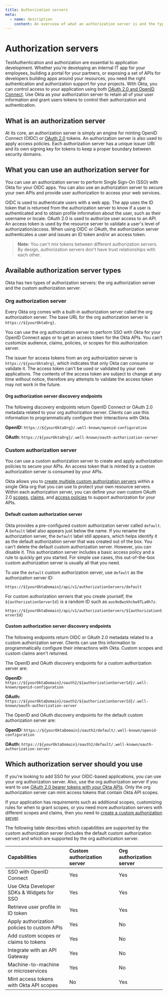 ```yaml
---
title: Authorization servers
meta:
  - name: description
    content: An overview of what an authorization server is and the types of authorization servers available at Okta.
---
```


# Authorization servers

<ApiAmProdWarning />

TestAuthentication and authorization are essential to application development. Whether you're developing an internal IT app for your employees, building a portal for your partners, or exposing a set of APIs for developers building apps around your resources, you need the right authentication and authorization support for your projects. With Okta, you can control access to your application using both [OAuth 2.0 and OpenID Connect](/docs/concepts/oauth-openid/). Use Okta as your authorization server to retain all of your user information and grant users tokens to control their authorization and authentication.

## What is an authorization server

At its core, an authorization server is simply an engine for minting OpenID Connect (OIDC) or [OAuth 2.0](/docs/concepts/oauth-openid/#oauth-2-0) tokens. An authorization server is also used to apply access policies. Each authorization server has a unique issuer URI and its own signing key for tokens to keep a proper boundary between security domains.

## What you can use an authorization server for

You can use an authorization server to perform Single Sign-On (SSO) with Okta for your OIDC apps. You can also use an authorization server to secure your own APIs and provide user authorization to access your web services.

OIDC is used to authenticate users with a web app. The app uses the ID token that is returned from the authorization server to know if a user is authenticated and to obtain profile information about the user, such as their username or locale. OAuth 2.0 is used to authorize user access to an API. An access token is used by the resource server to validate a user's level of authorization/access. When using OIDC or OAuth, the authorization server authenticates a user and issues an ID token and/or an access token.

> **Note:** You can't mix tokens between different authorization servers. By design, authorization servers don't have trust relationships with each other.

## Available authorization server types

Okta has two types of authorization servers: the org authorization server and the custom authorization server.

### Org authorization server

Every Okta org comes with a built-in authorization server called the org authorization server. The base URL for the org authorization server is `https://${yourOktaOrg}`.

You can use the org authorization server to perform SSO with Okta for your OpenID Connect apps or to get an access token for the Okta APIs. You can't customize audience, claims, policies, or scopes for this authorization server.

The issuer for access tokens from an org authorization server is `https://${yourOktaOrg}`, which indicates that only Okta can consume or validate it. The access token can't be used or validated by your own applications. The contents of the access token are subject to change at any time without notice, therefore any attempts to validate the access token may not work in the future.

#### Org authorization server discovery endpoints

The following discovery endpoints return OpenID Connect or OAuth 2.0 metadata related to your org authorization server. Clients can use this information to programmatically configure their interactions with Okta.

**OpenID:** `https://${yourOktaOrg}/.well-known/openid-configuration`

**OAuth:** `https://${yourOktaOrg}/.well-known/oauth-authorization-server`

### Custom authorization server

You can use a custom authorization server to create and apply authorization policies to secure your APIs. An access token that is minted by a custom authorization server is consumed by your APIs.

Okta allows you to [create multiple custom authorization servers](/docs/guides/customize-authz-server/main/#create-an-authorization-server) within a single Okta org that you can use to protect your own resource servers. Within each authorization server, you can define your own custom OAuth 2.0 [scopes](/docs/guides/customize-authz-server/main/#create-scopes), [claims](/docs/guides/customize-authz-server/main/#create-claims), and [access policies](/docs/guides/customize-authz-server/main/#create-access-policies) to support authorization for your APIs.

#### Default custom authorization server

Okta provides a pre-configured custom authorization server called `default`. A `Default` label also appears just below the name. If you rename the authorization server, the `Default` label still appears, which helps identify it as the default authorization server that was created out of the box. You can't delete the default custom authorization server. However, you can disable it. This authorization server includes a basic access policy and a rule to quickly get you started. For simple use cases, this out-of-the-box custom authorization server is usually all that you need.

To use the `default` custom authorization server, use `default` as the authorization server ID:

`https://${yourOktaDomain}/api/v1/authorizationServers/default`

For custom authorization servers that you create yourself, the `${authorizationServerId}` is a random ID such as `aus9o8wzkhckw9TLa0h7z`.

`https://${yourOktaDomain}/api/v1/authorizationServers/${authorizationServerId}`

#### Custom authorization server discovery endpoints

The following endpoints return OIDC or OAuth 2.0 metadata related to a custom authorization server. Clients can use this information to programmatically configure their interactions with Okta. Custom scopes and custom claims aren't returned.

The OpenID and OAuth discovery endpoints for a custom authorization server are:

**OpenID:** `https://${yourOktaDomain}/oauth2/${authorizationServerId}/.well-known/openid-configuration`

**OAuth:** `https://${yourOktaDomain}/oauth2/${authorizationServerId}/.well-known/oauth-authorization-server`

The OpenID and OAuth discovery endpoints for the default custom authorization server are:

**OpenID:** `https://${yourOktaDomain}/oauth2/default/.well-known/openid-configuration`

**OAuth:** `https://${yourOktaDomain}/oauth2/default/.well-known/oauth-authorization-server`

## Which authorization server should you use

If you're looking to add SSO for your OIDC-based applications, you can use your org authorization server. Also, use the org authorization server if you want to use [OAuth 2.0 bearer tokens with your Okta APIs](/docs/guides/implement-oauth-for-okta/). Only the org authorization server can mint access tokens that contain Okta API scopes.

If your application has requirements such as additional scopes, customizing rules for when to grant scopes, or you need more authorization servers with different scopes and claims, then you need to [create a custom authorization server](/docs/guides/customize-authz-server/).

The following table describes which capabilities are supported by the custom authorization server (includes the default custom authorization server) and which are supported by the org authorization server.

| Capabilities                               | Custom authorization server          | Org authorization server    |
| :----------------------------------------- | :----------------------------------- | :-------------------------- |
| SSO with OpenID Connect                    | Yes                                  | Yes                         |
| Use Okta Developer SDKs & Widgets for SSO  | Yes                                  | Yes                         |
| Retrieve user profile in ID token          | Yes                                  | Yes                         |
| Apply authorization policies to custom APIs| Yes                                  | No                          |
| Add custom scopes or claims to tokens      | Yes                                  | No                          |
| Integrate with an API Gateway              | Yes                                  | No                          |
| Machine-to-machine or microservices        | Yes                                  | No                          |
| Mint access tokens with Okta API scopes    | No                                   | Yes                         |
